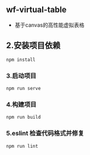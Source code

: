 ## wf-virtual-table
* 基于canvas的高性能虚拟表格

## 2.安装项目依赖
```
npm install
```

### 3.启动项目

```
npm run serve
```

### 4.构建项目

```
npm run build
```

### 5.eslint 检查代码格式并修复

```
npm run lint
```
